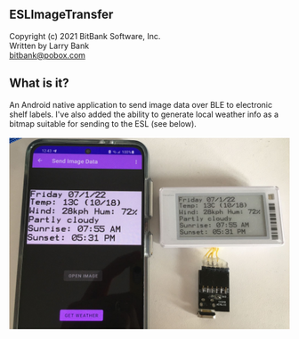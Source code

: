 ESLImageTransfer
----------------
Copyright (c) 2021 BitBank Software, Inc.<br>
Written by Larry Bank<br>
bitbank@pobox.com<br>

What is it?
-----------
An Android native application to send image data over BLE to electronic shelf
labels. I've also added the ability to generate local weather info as a bitmap suitable for sending to the ESL (see below).<br>
<br>
![Weather](/image_transfer.jpg?raw=true "Weather Info")
<br>

